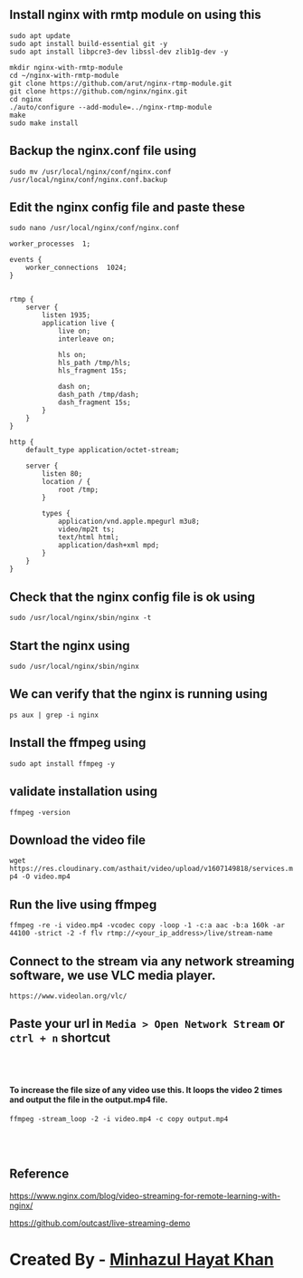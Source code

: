 ## Install nginx with rmtp module on using this
```
sudo apt update
sudo apt install build-essential git -y
sudo apt install libpcre3-dev libssl-dev zlib1g-dev -y

mkdir nginx-with-rmtp-module 
cd ~/nginx-with-rmtp-module
git clone https://github.com/arut/nginx-rtmp-module.git
git clone https://github.com/nginx/nginx.git
cd nginx
./auto/configure --add-module=../nginx-rtmp-module
make
sudo make install
```

## Backup the nginx.conf file using
`sudo mv /usr/local/nginx/conf/nginx.conf /usr/local/nginx/conf/nginx.conf.backup`

## Edit the nginx config file and paste these

`sudo nano /usr/local/nginx/conf/nginx.conf`

```
worker_processes  1;

events {
    worker_connections  1024;
}


rtmp { 
    server { 
        listen 1935; 
        application live { 
            live on; 
            interleave on;
 
            hls on; 
            hls_path /tmp/hls; 
            hls_fragment 15s; 

            dash on; 
            dash_path /tmp/dash; 
            dash_fragment 15s; 
        } 
    }
}

http {
    default_type application/octet-stream;
 
    server {
        listen 80; 
        location / {
            root /tmp; 
        }

        types {
            application/vnd.apple.mpegurl m3u8;
            video/mp2t ts;
            text/html html;
            application/dash+xml mpd;
        }
    }
}
```

## Check that the nginx config file is ok using
`sudo /usr/local/nginx/sbin/nginx -t`

## Start the nginx using
`sudo /usr/local/nginx/sbin/nginx`

## We can verify that the nginx is running using
`ps aux | grep -i nginx`

## Install the ffmpeg using
`sudo apt install ffmpeg -y`

## validate installation using
`ffmpeg -version`

## Download the video file 
`wget https://res.cloudinary.com/asthait/video/upload/v1607149818/services.mp4 -O video.mp4`

## Run the live using ffmpeg
`ffmpeg -re -i video.mp4 -vcodec copy -loop -1 -c:a aac -b:a 160k -ar 44100 -strict -2 -f flv rtmp://<your_ip_address>/live/stream-name`

## Connect to the stream via any network streaming software, we use VLC media player.
`https://www.videolan.org/vlc/`
## Paste your url in `Media > Open Network Stream` or `ctrl + n` shortcut

<br><br>

#### To increase the file size of any video use this. It loops the video 2 times and output the file in the output.mp4 file.
`ffmpeg -stream_loop -2 -i video.mp4 -c copy output.mp4`

<br><br>

## Reference
https://www.nginx.com/blog/video-streaming-for-remote-learning-with-nginx/

https://github.com/outcast/live-streaming-demo


#
# Created By - [Minhazul Hayat Khan](https://github.com/minhaz1217)
